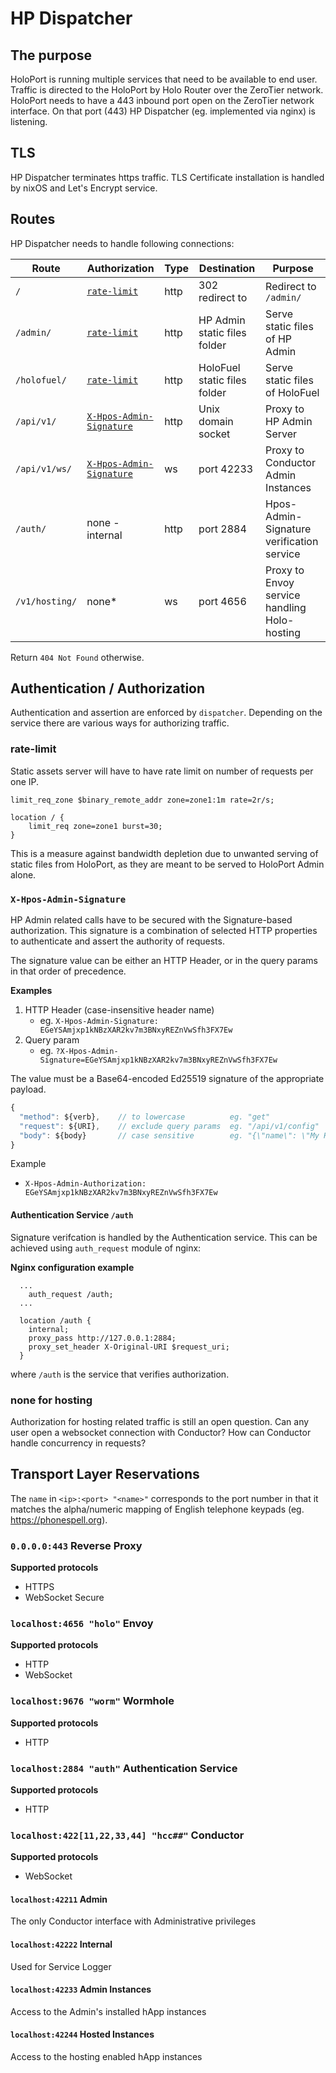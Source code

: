 # HP Dispatcher

## The purpose

HoloPort is running multiple services that need to be available to end user. Traffic is directed to the HoloPort by Holo Router over the ZeroTier network. HoloPort needs to have a 443 inbound port open on the ZeroTier network interface. On that port (443) HP Dispatcher (eg. implemented via nginx) is listening.

## TLS

HP Dispatcher terminates https traffic. TLS Certificate installation is handled by nixOS and Let's Encrypt service.

## Routes

HP Dispatcher needs to handle following connections:

| Route         | Authorization                   | Type | Destination                  | Purpose                                      |
| -----         | -------------                   | ---- | -----------                  | -------                                      |
| `/`           | [`rate-limit`](#rate-limit)     | http | 302 redirect to              | Redirect to `/admin/`                        |
| `/admin/`     | [`rate-limit`](#rate-limit)     | http | HP Admin static files folder | Serve static files of HP Admin               |
| `/holofuel/`  | [`rate-limit`](#rate-limit)     | http | HoloFuel static files folder | Serve static files of HoloFuel               |
| `/api/v1/`    | [`X-Hpos-Admin-Signature`](#X-Hpos-Admin-Signature) | http | Unix domain socket | Proxy to HP Admin Server                     |
| `/api/v1/ws/` | [`X-Hpos-Admin-Signature`](#X-Hpos-Admin-Signature) | ws   | port 42233                   | Proxy to Conductor Admin Instances           |
| `/auth/`   | none - internal | http | port 2884                    | Hpos-Admin-Signature verification service |
| `/v1/hosting/`   | none*                           | ws   | port 4656                    | Proxy to Envoy service handling Holo-hosting |

Return `404 Not Found` otherwise.

## Authentication / Authorization

Authentication and assertion are enforced by `dispatcher`.  Depending on the
service there are various ways for authorizing traffic.

### rate-limit

Static assets server will have to have rate limit on number of requests per one IP.
```
limit_req_zone $binary_remote_addr zone=zone1:1m rate=2r/s;

location / {
    limit_req zone=zone1 burst=30;
}
```

This is a measure against bandwidth depletion due to unwanted serving of static files from HoloPort,
as they are meant to be served to HoloPort Admin alone.


### `X-Hpos-Admin-Signature`
HP Admin related calls have to be secured with the Signature-based authorization. This signature is
a combination of selected HTTP properties to authenticate and assert the authority of requests.

The signature value can be either an HTTP Header, or in the query params in that order of precedence.

**Examples**
1. HTTP Header (case-insensitive header name)
   - eg. `X-Hpos-Admin-Signature: EGeYSAmjxp1kNBzXAR2kv7m3BNxyREZnVwSfh3FX7Ew`
2. Query param
   - eg. `?X-Hpos-Admin-Signature=EGeYSAmjxp1kNBzXAR2kv7m3BNxyREZnVwSfh3FX7Ew`

The value must be a Base64-encoded Ed25519 signature of the appropriate payload.

```javascript
{
  "method": ${verb},    // to lowercase          eg. "get"
  "request": ${URI},    // exclude query params  eg. "/api/v1/config"
  "body": ${body}       // case sensitive        eg. "{\"name\": \"My HoloPort Name\"}"
}
```

Example
- `X-Hpos-Admin-Authorization: EGeYSAmjxp1kNBzXAR2kv7m3BNxyREZnVwSfh3FX7Ew`


#### Authentication Service `/auth`
Signature verifcation is handled by the Authentication service.  This can be achieved using
`auth_request` module of nginx:

**Nginx configuration example**
```
  ...
    auth_request /auth;
  ...

  location /auth {
    internal;
    proxy_pass http://127.0.0.1:2884;
    proxy_set_header X-Original-URI $request_uri;
  }
```
where `/auth` is the service that verifies authorization.

### none for hosting

Authorization for hosting related traffic is still an open question. Can any user open a websocket connection with Conductor? How can Conductor handle concurrency in requests?


## Transport Layer Reservations

The `name` in `<ip>:<port> "<name>"` corresponds to the port number in that it matches the alpha/numeric mapping
of English telephone keypads (eg. https://phonespell.org).

### `0.0.0.0:443` Reverse Proxy

**Supported protocols**
- HTTPS
- WebSocket Secure

### `localhost:4656 "holo"` Envoy

**Supported protocols**
- HTTP
- WebSocket

### `localhost:9676 "worm"` Wormhole

**Supported protocols**
- HTTP

### `localhost:2884 "auth"` Authentication Service

**Supported protocols**
- HTTP

### `localhost:422[11,22,33,44] "hcc##"` Conductor

**Supported protocols**
- WebSocket

#### `localhost:42211` Admin
The only Conductor interface with Administrative privileges

#### `localhost:42222` Internal
Used for Service Logger

#### `localhost:42233` Admin Instances
Access to the Admin's installed hApp instances

#### `localhost:42244` Hosted Instances
Access to the hosting enabled hApp instances
